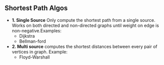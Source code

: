 ## Shortest Path Algos
- **1. Single Source** Only compute the shortest path from a single source. Works on both directed and non-directed graphs until weight on edge is non-negative.Examples:
  - Dijkstra
  - Bellman-ford
- **2. Multi source** computes the shortest distances between every pair of vertices in graph. Example:
  - Floyd-Warshall
